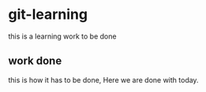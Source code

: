 # git-learning

this is a learning work to be done

## work done

this is how it has to be done, Here we are done with today.